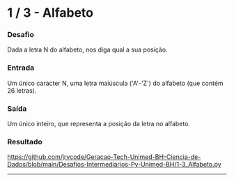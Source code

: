 # 1 / 3 - Alfabeto

### Desafio
Dada a letra N do alfabeto, nos diga qual a sua posição.

### Entrada
Um único caracter N, uma letra maiúscula ('A'-'Z') do alfabeto (que contém 26 letras).

### Saída
Um único inteiro, que representa a posição da letra no alfabeto.

### Resultado
https://github.com/jrvcode/Geracao-Tech-Unimed-BH-Ciencia-de-Dados/blob/main/Desafios-Intermediarios-Py-Unimed-BH/1-3_Alfabeto.py

----

